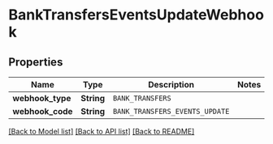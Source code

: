 # BankTransfersEventsUpdateWebhook

## Properties

Name | Type | Description | Notes
------------ | ------------- | ------------- | -------------
**webhook_type** | **String** | `BANK_TRANSFERS` | 
**webhook_code** | **String** | `BANK_TRANSFERS_EVENTS_UPDATE` | 

[[Back to Model list]](../README.md#documentation-for-models) [[Back to API list]](../README.md#documentation-for-api-endpoints) [[Back to README]](../README.md)


